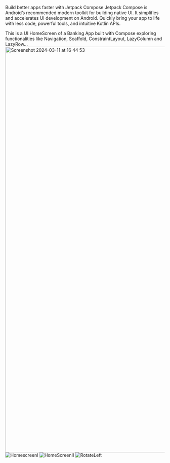 Build better apps faster with Jetpack Compose
Jetpack Compose is Android’s recommended modern toolkit for building native UI. 
It simplifies and accelerates UI development on Android. 
Quickly bring your app to life with less code, powerful tools, and intuitive Kotlin APIs.

This is a UI HomeScreen of a Banking App built with Compose exploring functionalities like Navigation, Scaffold, ConstraintLayout, LazyColumn and LazyRow...
<img width="1280" alt="Screenshot 2024-03-11 at 16 44 53" src="https://github.com/gabriel-hoa/BankingAppUI-JetpackCompose/assets/121295620/f2566f46-abbc-4614-847d-8b11f8f3de42">
![HomescreenI](https://github.com/gabriel-hoa/BankingAppUI-JetpackCompose/assets/121295620/71e87e73-7f9a-49c1-8c65-2a49198c4000)
![HomeScreenII](https://github.com/gabriel-hoa/BankingAppUI-JetpackCompose/assets/121295620/d7f451e8-cc65-4f0a-a82e-b97cdac1fb3d)
![RotateLeft](https://github.com/gabriel-hoa/BankingAppUI-JetpackCompose/assets/121295620/a26e4c21-3575-486c-89e9-3d8f3feede59)


